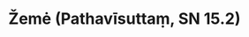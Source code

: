 ---
layout: page
title: 'Žemė (Pathavīsuttaṃ, SN 15.2)'
category: susijusios suttos
index: Samsara
sortIndex: 15002
tags:
  - Samsara
suttacentral: sn15.2
---
